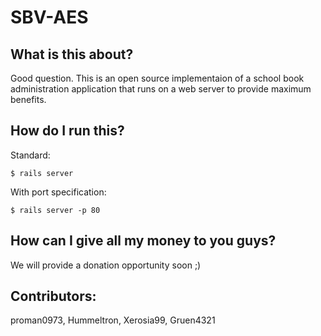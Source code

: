 # SBV-AES

## What is this about?
Good question. This is an open source implementaion of a school book administration application that runs on a web server to provide maximum benefits.

## How do I run this?
Standard:
```
$ rails server
```
With port specification:
```
$ rails server -p 80
```

## How can I give all my money to you guys?
We will provide a donation opportunity soon ;)

## Contributors:
proman0973,
Hummeltron,
Xerosia99,
Gruen4321
